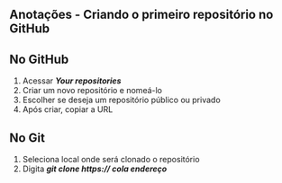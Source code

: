 ## Anotações - Criando o primeiro repositório no GitHub



## No GitHub

1. Acessar ***Your repositories***
2. Criar um novo repositório e nomeá-lo
3. Escolher se deseja um repositório público ou privado
4. Após criar, copiar a URL



## No Git

1. Seleciona local onde será clonado o repositório
2. Digita ***git clone https:// cola endereço***